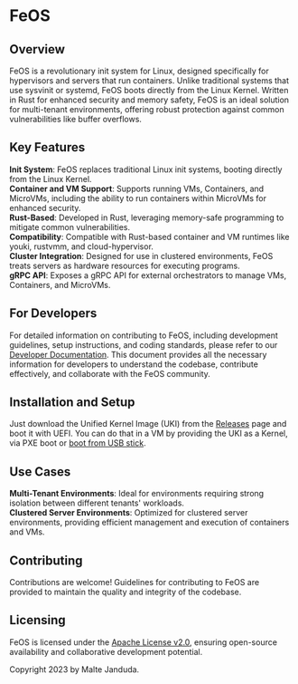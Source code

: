 # FeOS

## Overview
FeOS is a revolutionary init system for Linux, designed specifically for hypervisors and servers that run containers. Unlike traditional systems that use sysvinit or systemd, FeOS boots directly from the Linux Kernel. Written in Rust for enhanced security and memory safety, FeOS is an ideal solution for multi-tenant environments, offering robust protection against common vulnerabilities like buffer overflows.

## Key Features
**Init System**: FeOS replaces traditional Linux init systems, booting directly from the Linux Kernel.  
**Container and VM Support**: Supports running VMs, Containers, and MicroVMs, including the ability to run containers within MicroVMs for enhanced security.  
**Rust-Based**: Developed in Rust, leveraging memory-safe programming to mitigate common vulnerabilities.  
**Compatibility**: Compatible with Rust-based container and VM runtimes like youki, rustvmm, and cloud-hypervisor.  
**Cluster Integration**: Designed for use in clustered environments, FeOS treats servers as hardware resources for executing programs.  
**gRPC API**: Exposes a gRPC API for external orchestrators to manage VMs, Containers, and MicroVMs.

## For Developers
For detailed information on contributing to FeOS, including development guidelines, setup instructions, and coding standards, please refer to our [Developer Documentation](docs/development.md). This document provides all the necessary information for developers to understand the codebase, contribute effectively, and collaborate with the FeOS community.

## Installation and Setup
Just download the Unified Kernel Image (UKI) from the [Releases](https://github.com/maltej/feos/releases) page and boot it with UEFI. You can do that in a VM by providing the UKI as a Kernel, via PXE boot or [boot from USB stick](docs/boot-image/uki.md#boot-from-usb-stick).

## Use Cases
**Multi-Tenant Environments**: Ideal for environments requiring strong isolation between different tenants' workloads.  
**Clustered Server Environments**: Optimized for clustered server environments, providing efficient management and execution of containers and VMs.

## Contributing
Contributions are welcome! Guidelines for contributing to FeOS are provided to maintain the quality and integrity of the codebase.

## Licensing
FeOS is licensed under the [Apache License v2.0](LICENSE), ensuring open-source availability and collaborative development potential.

Copyright 2023 by Malte Janduda.
